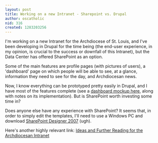 ```yaml
---
layout: post
title: Working on a new Intranet - Sharepoint vs. Drupal
author: oscatholic
nid: 316
created: 1283203256
---
```

<p>I&#39;m working on a new Intranet for the Archdiocese of St. Louis, and I&#39;ve been developing in Drupal for the time being (the end-user experience, in my opinion, is crucial to the success or downfall of this Intranet), but the Data Center has offered SharePoint as an option.</p>
<p>Some of the main features are profile pages (with pictures of users), a &#39;dashboard&#39; page on which people will be able to see, at a glance, information they need to see for the day, and Archdiocesan news.</p>
<p>Now, I know everything can be prototyped pretty easily in Drupal, and I have most of the features complete (see a <a href="http://archstldev.com/node/435">dashboard mockup here</a>, along with notes on its implementation). But is SharePoint worth investing some time in?</p>
<p>Does anyone else have any experience with SharePoint? It seems that, in order to simply edit the templates, I&#39;ll need to use a Windows PC and download <a href="http://www.microsoft.com/downloads/details.aspx?FamilyID=baa3ad86-bfc1-4bd4-9812-d9e710d44f42&amp;displaylang=en" rel="nofollow">SharePoint Designer 2007</a> (ugh).</p>
<p>Here&#39;s another highly relevant link: <a href="http://archstldev.com/node/374">Ideas and Further Reading for the Archdiocesan Intranet</a></p>

